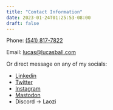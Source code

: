 ```yaml
---
title: "Contact Information"
date: 2023-01-24T01:25:53-08:00
draft: false
---
```


Phone: [(541) 817-7822](tel:5418177822)

Email: lucas@lucasball.com

Or direct message on any of my socials:

- [Linkedin](www.linkedin.com/in/lucasballr)
- [Twitter](https://twitter.com/lucasballr)
- [Instagram](https://www.instagram.com/lucasballr/)
- [Mastodon](https://defcon.social/@laozi)
- Discord -> Laozi

